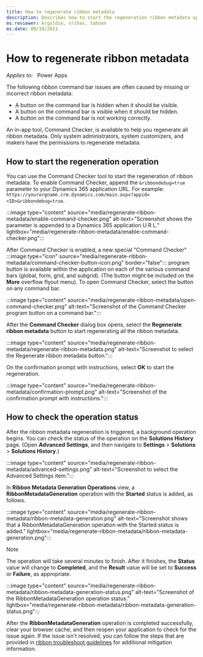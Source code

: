 ```yaml
---
title: How to regenerate ribbon metadata
description: Describes how to start the regeneration ribbon metadata operation and check the status.
ms.reviewer: krgoldie, srihas, tahoon
ms.date: 09/19/2023
---
```

# How to regenerate ribbon metadata

_Applies to:_ &nbsp; Power Apps  

The following ribbon command bar issues are often caused by missing or incorrect ribbon metadata:

- A button on the command bar is hidden when it should be visible.
- A button on the command bar is visible when it should be hidden.
- A button on the command bar is not working correctly.

An in-app tool, Command Checker, is available to help you regenerate all ribbon metadata. Only system administrators, system customizers, and makers have the permissions to regenerate metadata.

## How to start the regeneration operation

You can use the Command Checker tool to start the regeneration of ribbon metadata. To enable Command Checker, append the `&ribbondebug=true` parameter to your Dynamics 365 application URL. For example: `https://yourorgname.crm.dynamics.com/main.aspx?appid=<ID>&ribbondebug=true`.

:::image type="content" source="media/regenerate-ribbon-metadata/enable-command-checker.png" alt-text="Screenshot shows the parameter is appended to a Dynamics 365 application U R L." lightbox="media/regenerate-ribbon-metadata/enable-command-checker.png":::

After Command Checker is enabled, a new special "Command Checker" :::image type="icon" source="media/regenerate-ribbon-metadata/command-checker-button-icon.png" border="false"::: program button is available within the application on each of the various command bars (global, form, grid, and subgrid). (The button might be included on the **More** overflow flyout menu). To open Command Checker, select the button on any command bar.

:::image type="content" source="media/regenerate-ribbon-metadata/open-command-checker.png" alt-text="Screenshot of the Command Checker program button on a command bar.":::

After the **Command Checker** dialog box opens, select the **Regenerate ribbon metadata** button to start regenerating all the ribbon metadata.

:::image type="content" source="media/regenerate-ribbon-metadata/regenerate-ribbon-metadata.png" alt-text="Screenshot to select the Regenerate ribbon metadata button.":::

On the confirmation prompt with instructions, select **OK** to start the regeneration.

:::image type="content" source="media/regenerate-ribbon-metadata/confirmation-prompt.png" alt-text="Screenshot of the confirmation prompt with instructions.":::

## How to check the operation status

After the ribbon metadata regeneration is triggered, a background operation begins. You can check the status of the operation on the **Solutions History** page. (Open **Advanced Settings**, and then navigate to **Settings** > **Solutions** > **Solutions History**.)

:::image type="content" source="media/regenerate-ribbon-metadata/advanced-settings.png" alt-text="Screenshot to select the Advanced Settings item.":::

In **Ribbon Metadata Generation Operations** view, a **RibbonMetadataGeneration** operation with the **Started** status is added, as follows.

:::image type="content" source="media/regenerate-ribbon-metadata/ribbon-metadata-generation.png" alt-text="Screenshot shows that a RibbonMetadataGeneration operation with the Started status is added." lightbox="media/regenerate-ribbon-metadata/ribbon-metadata-generation.png":::

> [!NOTE]
> The operation will take several minutes to finish. After it finishes, the **Status** value will change to **Completed**, and the **Result** value will be set to **Success** or **Failure**, as appropriate.

:::image type="content" source="media/regenerate-ribbon-metadata/ribbon-metadata-generation-status.png" alt-text="Screenshot of the RibbonMetadataGeneration operation status." lightbox="media/regenerate-ribbon-metadata/ribbon-metadata-generation-status.png":::

After the **RibbonMetadataGeneration** operation is completed successfully, clear your browser cache, and then reopen your application to check for the issue again. If the issue isn't resolved, you can follow the steps that are provided in [ribbon troubleshoot guidelines](ribbon-issues.md) for additional mitigation information.
